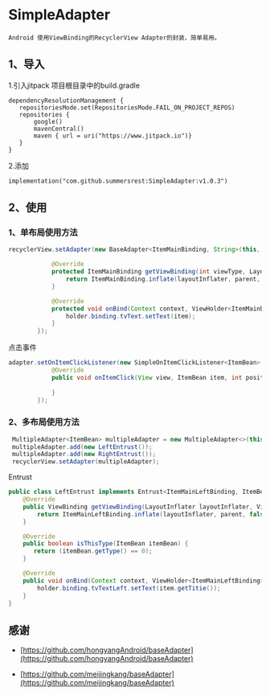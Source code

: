 # SimpleAdapter
    Android 使用ViewBinding的RecyclerView Adapter的封装，简单易用。
## **1、导入**

 1.引入jitpack
 项目根目录中的build.gradle
 ```
dependencyResolutionManagement {
    repositoriesMode.set(RepositoriesMode.FAIL_ON_PROJECT_REPOS)
    repositories {
        google()
        mavenCentral()
        maven { url = uri("https://www.jitpack.io")}
    }
}
```
2.添加
```
implementation("com.github.summersrest:SimpleAdapter:v1.0.3")
```

## **2、使用**

### 1、单布局使用方法
```java
recyclerView.setAdapter(new BaseAdapter<ItemMainBinding, String>(this, list) {

            @Override
            protected ItemMainBinding getViewBinding(int viewType, LayoutInflater layoutInflater, ViewGroup parent) {
                return ItemMainBinding.inflate(layoutInflater, parent, false);
            }

            @Override
            protected void onBind(Context context, ViewHolder<ItemMainBinding> holder, String item, int position) {
                holder.binding.tvText.setText(item);
            }
        });
```
点击事件
```java
adapter.setOnItemClickListener(new SimpleOnItemClickListener<ItemBean>() {
            @Override
            public void onItemClick(View view, ItemBean item, int position) {
                
            }
        });
```

### 2、多布局使用方法
```java
 MultipleAdapter<ItemBean> multipleAdapter = new MultipleAdapter<>(this, datas);
 multipleAdapter.add(new LeftEntrust());
 multipleAdapter.add(new RightEntrust());
 recyclerView.setAdapter(multipleAdapter);
```
Entrust
```java
public class LeftEntrust implements Entrust<ItemMainLeftBinding, ItemBean> {
    @Override
    public ViewBinding getViewBinding(LayoutInflater layoutInflater, ViewGroup parent) {
        return ItemMainLeftBinding.inflate(layoutInflater, parent, false);
    }

    @Override
    public boolean isThisType(ItemBean itemBean) {
       return (itemBean.getType() == 0);
    }

    @Override
    public void onBind(Context context, ViewHolder<ItemMainLeftBinding> holder, ItemBean item, int position) {
        holder.binding.tvTextLeft.setText(item.getTitie());
    }
}
```


## 感谢


* [https://github.com/hongyangAndroid/baseAdapter](https://github.com/hongyangAndroid/baseAdapter)



* [https://github.com/meijingkang/baseAdapter](https://github.com/meijingkang/baseAdapter)
	

